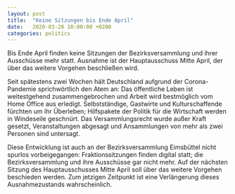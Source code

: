 ```yaml
---
layout: post
title:  "Keine Sitzungen bis Ende April"
date:   2020-03-28 10:00:00 +0200
categories: politics
---
```


Bis Ende April finden keine Sitzungen der Bezirksversammlung und ihrer Ausschüsse mehr statt. Ausnahme ist
der Hauptausschuss Mitte April, der über das weitere Vorgehen beschließen wird.

Seit spätestens zwei Wochen hält Deutschland aufgrund der Corona-Pandemie sprichwörtlich den Atem an: Das 
öffentliche Leben ist weitestgehend zusammengebrochen und Arbeit wird bestmöglich vom Home Office aus erledigt. 
Selbstständige, Gastwirte und Kulturschaffende fürchten um ihr Überleben; Hilfspakete der Politik für die 
Wirtschaft werden in Windeseile geschnürt. Das Versammlungsrecht wurde außer Kraft gesetzt, Veranstaltungen
abgesagt und Ansammlungen von mehr als zwei Personen sind untersagt.

Diese Entwicklung ist auch an der Bezirksversammlung Eimsbüttel nicht spurlos vorbeigegangen: Fraktionssitzungen
finden digital statt; die Bezirksversammlung und ihre Ausschüsse gar nicht mehr. Auf der nächsten Sitzung des
Hauptausschusses Mitte April soll über das weitere Vorgehen beschieden werden. Zum jetzigen Zeitpunkt ist
eine Verlängerung dieses Ausnahmezustands wahrscheinlich.
